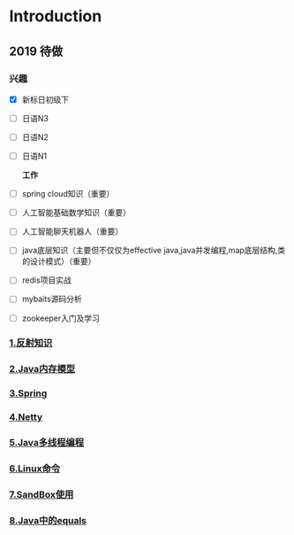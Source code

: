 # Introduction

## 2019 待做

### 兴趣

* [x] 新标日初级下
* [ ] 日语N3
* [ ] 日语N2
* [ ] 日语N1

  **工作**

* [ ] spring cloud知识（重要）

* [ ] 人工智能基础数学知识（重要）

* [ ] 人工智能聊天机器人（重要）

* [ ] java底层知识（主要但不仅仅为effective java,java并发编程,map底层结构,类的设计模式）（重要）

* [ ] redis项目实战

* [ ] mybaits源码分析

* [ ] zookeeper入门及学习

### [1.反射知识](1javafan-she.md)

### [2.Java内存模型](2javanei-cun-mo-xing.md)

### [3.Spring](/spring.md)

### [4.Netty](/4netty.md)

### [5.Java多线程编程](/5javaduo-xian-cheng-bian-cheng.md)

### [6.Linux命令](/6linuxming-ling.md)

### [7.SandBox使用](/7sandboxshi-yong.md)

### [8.Java中的equals](/4javazhong-de-equals.md)




